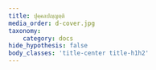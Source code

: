 ```yaml
---
title: ปุคฺคลปญฺญตฺติ
media_order: d-cover.jpg
taxonomy:
    category: docs
hide_hypothesis: false
body_classes: 'title-center title-h1h2'
---
```



